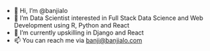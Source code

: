 - 👋 Hi, I’m @banjialo
- 👀 I’m  Data Scientist interested in Full Stack Data Science and Web Development using R, Python and React
- 🌱 I’m currently upskilling in Django and React
- 📫 You can reach me via banji@banjialo.com

<!---
banjialo/banjialo is a ✨ special ✨ repository because its `README.md` (this file) appears on your GitHub profile.
You can click the Preview link to take a look at your changes.
--->
